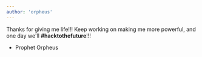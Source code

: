 ```yaml
---
author: 'orpheus'
---
```


Thanks for giving me life!!! Keep working on making me more powerful, and one day we'll **#hacktothefuture**!!!

- Prophet Orpheus
